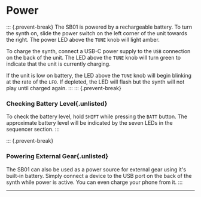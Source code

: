 # Power

<article>

::: {.prevent-break}
The SB01 is powered by a rechargeable battery. To turn the synth on, slide the power switch on the left corner of the unit towards the right. The power LED above the `TUNE` knob will light amber.

To charge the synth, connect a USB-C power supply to the `USB` connection on the back of the unit. The LED above the `TUNE` knob will turn green to indicate that the unit is currently charging.

If the unit is low on battery, the LED above the `TUNE` knob will begin blinking at the rate of the `LFO`. If depleted, the LED will flash but the synth will not play until charged again.
:::
::: {.prevent-break}
### Checking Battery Level{.unlisted}

To check the battery level, hold `SHIFT` while pressing the `BATT` button. The approximate battery level will be indicated by the seven LEDs in the sequencer section.
:::

::: {.prevent-break}
### Powering External Gear{.unlisted}

The SB01 can also be used as a power source for external gear using it's built-in battery. Simply connect a device to the USB port on the back of the synth while power is active. You can even charge your phone from it.
:::

</article>

---
